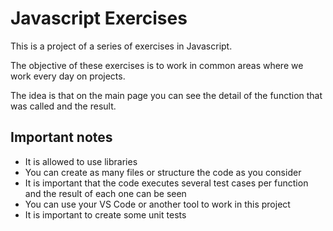 # Javascript Exercises

This is a project of a series of exercises in Javascript.

The objective of these exercises is to work in common areas where we work every day on projects.

The idea is that on the main page you can see the detail of the function that was called and the result.

## Important notes
- It is allowed to use libraries
- You can create as many files or structure the code as you consider
- It is important that the code executes several test cases per function and the result of each one can be seen
- You can use your VS Code or another tool to work in this project
- It is important to create some unit tests
